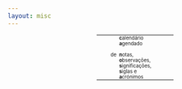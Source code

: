 ```yaml
---
layout: misc
---
```

<html>
<head>
<style>
table#t01, th, td {
	border-width:5px;  
    border-style:none;
	padding: 0px;
	width:30%; 
	margin-left:auto; 
    margin-right:auto;
	font-size: smaller;
}
</style>
</head>
<body>

<table id="t01">
  <tr>
    <td></td>
    <td><b>c</b>alendário</td>
    <td></td>
  </tr>
  <tr>
    <td></td>
    <td> <b>a</b>gendado  <br>&nbsp;
	</td>
    <td></td>
  </tr>
  <tr>
    <td style="text-align: right">de &nbsp;</td>
    <td><b>n</b>otas,</td>
    <td></td>
  </tr>
<tr>
    <td></td>
    <td><b>o</b>bservações,</td>
    <td></td>
  </tr>
  <tr>
    <td></td>
    <td><b>s</b>ignificações,</td>
    <td></td>
  </tr>
  <tr>
    <td></td>
    <td><b>s</b>iglas e</td>
    <td></td>
  </tr>
  <tr>
    <td></td>
    <td><b>a</b>crónimos</td>
    <td></td>
  </tr>

  
</table>



